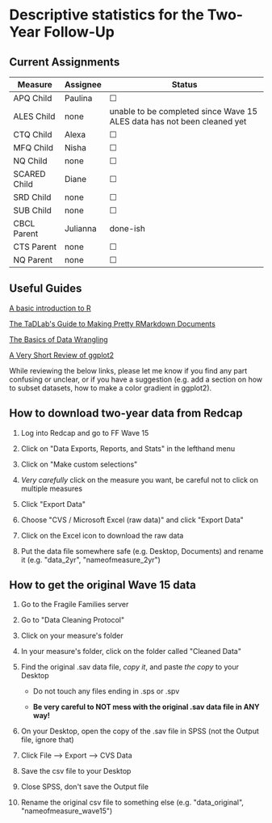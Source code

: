 # Descriptive statistics for the Two-Year Follow-Up

## Current Assignments

| Measure  | Assignee | Status |
| --- | --- | --- |
| APQ Child | Paulina | &#9744; |
| ALES Child | none | unable to be completed since Wave 15 ALES data has not been cleaned yet |
| CTQ Child | Alexa | &#9744; |
| MFQ Child | Nisha | &#9744; |
| NQ Child | none | &#9744; |
| SCARED Child | Diane | &#9744; |
| SRD Child | none | &#9744; |
| SUB Child | none | &#9744; |
| CBCL Parent | Julianna | done-ish |
| CTS Parent | none | &#9744; |
| NQ Parent | none | &#9744; |

## Useful Guides

[A basic introduction to R](https://jrcalabrese.github.io/Learning_R.html)

[The TaDLab's Guide to Making Pretty RMarkdown Documents](https://jrcalabrese.github.io/pretty_r_guide.html)

[The Basics of Data Wrangling](https://jrcalabrese.github.io/data_wrangling.html)

[A Very Short Review of ggplot2](https://jrcalabrese.github.io/ggplot_intro.html)

While reviewing the below links, please let me know if you find any part confusing or unclear, or if you have a suggestion (e.g. add a section on how to subset datasets, how to make a color gradient in ggplot2). 

## How to download two-year data from Redcap

1. Log into Redcap and go to FF Wave 15

2. Click on "Data Exports, Reports, and Stats" in the lefthand menu

3. Click on "Make custom selections"

4. *Very carefully* click on the measure you want, be careful not to click on multiple measures

5. Click "Export Data"

6. Choose "CVS / Microsoft Excel (raw data)" and click "Export Data"

7. Click on the Excel icon to download the raw data

8. Put the data file somewhere safe (e.g. Desktop, Documents) and rename it (e.g. "data_2yr", "nameofmeasure_2yr")

## How to get the original Wave 15 data

1. Go to the Fragile Families server

2. Go to "Data Cleaning Protocol"

3. Click on your measure's folder

4. In your measure's folder, click on the folder called "Cleaned Data"

5. Find the original .sav data file, *copy it*, and paste *the copy* to your Desktop

   * Do not touch any files ending in .sps or .spv
  
   * **Be very careful to NOT mess with the original .sav data file in ANY way!**
  
6. On your Desktop, open the copy of the .sav file in SPSS (not the Output file, ignore that)

7. Click File --> Export --> CVS Data

8. Save the csv file to your Desktop

9. Close SPSS, don't save the Output file

10. Rename the original csv file to something else (e.g. "data_original", "nameofmeasure_wave15")

